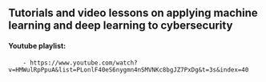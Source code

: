 ## Tutorials and video lessons on applying machine learning and deep learning to cybersecurity 

#### Youtube playlist: 
        - https://www.youtube.com/watch?v=HMWulRpPpuA&list=PLonlF40eS6nygmn4nSMVNKc8bgJZ7PxDg&t=3s&index=40
